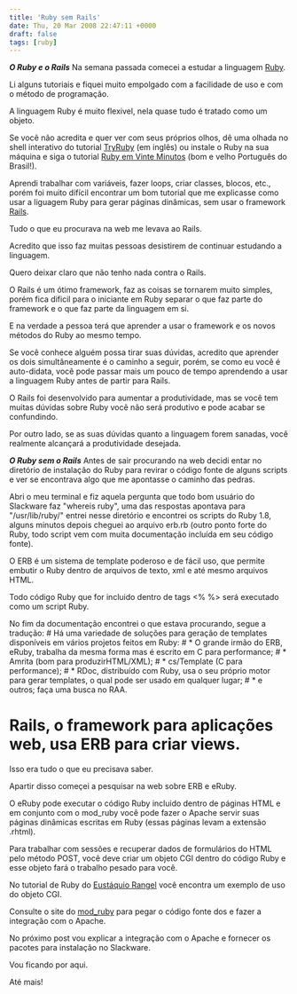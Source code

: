 ```yaml
---
title: 'Ruby sem Rails'
date: Thu, 20 Mar 2008 22:47:11 +0000
draft: false
tags: [ruby]
---
```

**_O Ruby e o Rails_** Na semana passada comecei a estudar a linguagem [Ruby](http://ruby-lang.org/).

Li alguns tutoriais e fiquei muito empolgado com a facilidade de uso e com o método de programação.

A linguagem Ruby é muito flexivel, nela quase tudo é tratado como um objeto.

Se você não acredita e quer ver com seus próprios olhos, dê uma olhada no shell interativo do tutorial [TryRuby](http://tryruby.hobix.com/%20) (em inglês) ou instale o Ruby na sua máquina e siga o tutorial [Ruby em Vinte Minutos](http://www.ruby-lang.org/pt/documentacao/ruby-em-vinte-minutos/) (bom e velho Português do Brasil!).

Aprendi trabalhar com variáveis, fazer loops, criar classes, blocos, etc., porém foi muito difícil encontrar um bom tutorial que me explicasse como usar a liguagem Ruby para gerar páginas dinâmicas, sem usar o framework [Rails](http://rubyonrails.org/).

Tudo o que eu procurava na web me levava ao Rails.

Acredito que isso faz muitas pessoas desistirem de continuar estudando a linguagem.

Quero deixar claro que não tenho nada contra o Rails.

O Rails é um ótimo framework, faz as coisas se tornarem muito simples, porém fica dificil para o iniciante em Ruby separar o que faz parte do framework e o que faz parte da linguagem em si.

E na verdade a pessoa terá que aprender a usar o framework e os novos métodos do Ruby ao mesmo tempo.

Se você conhece alguém possa tirar suas dúvidas, acredito que aprender os dois simultâneamente é o caminho a seguir, porém, se como eu você é auto-didata, você pode passar mais um pouco de tempo aprendendo a usar a linguagem Ruby antes de partir para Rails.

O Rails foi desenvolvido para aumentar a produtividade, mas se você tem muitas dúvidas sobre Ruby você não será produtivo e pode acabar se confundindo.

Por outro lado, se as suas dúvidas quanto a linguagem forem sanadas, você realmente alcançará a produtividade desejada.

**_O Ruby sem o Rails_** Antes de sair procurando na web decidi entar no diretório de instalação do Ruby para revirar o código fonte de alguns scripts e ver se encontrava algo que me apontasse o caminho das pedras.

Abri o meu terminal e fiz aquela pergunta que todo bom usuário do Slackware faz "whereis ruby", uma das respostas apontava para "/usr/lib/ruby/" entrei nesse diretório e encontrei os scripts do Ruby 1.8, alguns minutos depois cheguei ao arquivo erb.rb (outro ponto forte do Ruby, todo script vem com muita documentação incluída em seu código fonte).

O ERB é um sistema de template poderoso e de fácil uso, que permite embutir o Ruby dentro de arquivos de texto, xml e até mesmo arquivos HTML.

Todo código Ruby que for incluido dentro de tags <% %> será executado como um script Ruby.

No fim da documentação encontrei o que estava procurando, segue a tradução: # Há uma variedade de soluções para geração de templates disponíveis em vários projetos feitos em Ruby: # * O grande irmão do ERB, eRuby, trabalha da mesma forma mas é escrito em C para performance; # * Amrita (bom para produzirHTML/XML); # * cs/Template (C para performance); # * RDoc, distribuído com Ruby, usa o seu próprio motor para gerar templates, o qual pode ser usado em qualquer lugar; # * e outros; faça uma busca no RAA.

# Rails, o framework para aplicações web, usa ERB para criar views.

Isso era tudo o que eu precisava saber.

Apartir disso começei a pesquisar na web sobre ERB e eRuby.

O eRuby pode executar o código Ruby incluido dentro de páginas HTML e em conjunto com o mod_ruby você pode fazer o Apache servir suas páginas dinâmicas escritas em Ruby (essas páginas levam a extensão .rhtml).

Para trabalhar com sessões e recuperar dados de formulários do HTML pelo método POST, você deve criar um objeto CGI dentro do código Ruby e esse objeto fará o trabalho pesado para você.

No tutorial de Ruby do [Eustáquio Rangel](http://www.eustaquiorangel.com/downloads/tutorialruby.pdf) você encontra um exemplo de uso do objeto CGI.

Consulte o site do [mod_ruby](http://modruby.net/en/) para pegar o código fonte dos e fazer a integração com o Apache.

No próximo post vou explicar a integração com o Apache e fornecer os pacotes para instalação no Slackware.

Vou ficando por aqui.

Até mais!